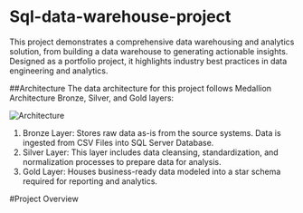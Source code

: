 # Sql-data-warehouse-project
This project demonstrates a comprehensive data warehousing and analytics solution, from building a data warehouse to generating actionable insights. Designed as a portfolio project, it highlights industry best practices in data engineering and analytics.

##Architecture
The data architecture for this project follows Medallion Architecture Bronze, Silver, and Gold layers:

![Architecture](https://github.com/user-attachments/assets/950ed5fe-d4ce-4e9a-a9df-99ebc166a1a9)

1. Bronze Layer: Stores raw data as-is from the source systems. Data is ingested from CSV Files into SQL Server Database.
2. Silver Layer: This layer includes data cleansing, standardization, and normalization processes to prepare data for analysis.
3. Gold Layer: Houses business-ready data modeled into a star schema required for reporting and analytics.

 #Project Overview
